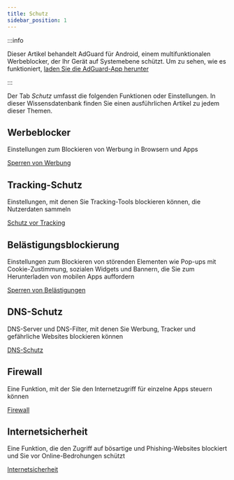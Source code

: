 ```yaml
---
title: Schutz
sidebar_position: 1
---
```


:::info

Dieser Artikel behandelt AdGuard für Android, einem multifunktionalen Werbeblocker, der Ihr Gerät auf Systemebene schützt. Um zu sehen, wie es funktioniert, [laden Sie die AdGuard-App herunter](https://agrd.io/download-kb-adblock)

:::

Der Tab _Schutz_ umfasst die folgenden Funktionen oder Einstellungen. In dieser Wissensdatenbank finden Sie einen ausführlichen Artikel zu jedem dieser Themen.

## Werbeblocker

Einstellungen zum Blockieren von Werbung in Browsern und Apps

[Sperren von Werbung](/adguard-for-android/features/protection/ad-blocking.md)

## Tracking-Schutz

Einstellungen, mit denen Sie Tracking-Tools blockieren können, die Nutzerdaten sammeln

[Schutz vor Tracking](/adguard-for-android/features/protection/tracking-protection.md)

## Belästigungsblockierung

Einstellungen zum Blockieren von störenden Elementen wie Pop-ups mit Cookie-Zustimmung, sozialen Widgets und Bannern, die Sie zum Herunterladen von mobilen Apps auffordern

[Sperren von Belästigungen](/adguard-for-android/features/protection/annoyance-blocking.md)

## DNS-Schutz

DNS-Server und DNS-Filter, mit denen Sie Werbung, Tracker und gefährliche Websites blockieren können

[DNS-Schutz](/adguard-for-android/features/protection/dns-protection.md)

## Firewall

Eine Funktion, mit der Sie den Internetzugriff für einzelne Apps steuern können

[Firewall](/adguard-for-android/features/protection/firewall/firewall.md)

## Internetsicherheit

Eine Funktion, die den Zugriff auf bösartige und Phishing-Websites blockiert und Sie vor Online-Bedrohungen schützt

[Internetsicherheit](/adguard-for-android/features/protection/browsing-security.md)

